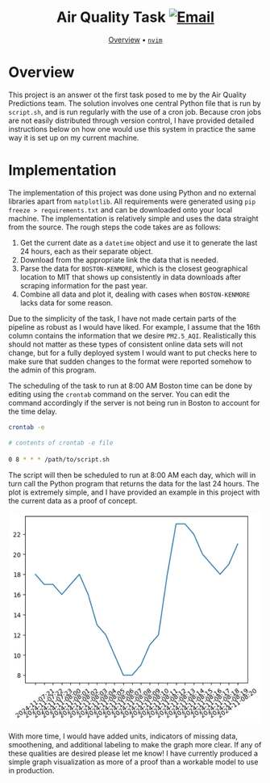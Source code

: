 <div align="center">
  
# Air Quality Task [![Email](https://img.shields.io/badge/EMAIL-mintjjc%40gmail.com-93BFCF?style=flat&logoSize=auto&labelColor=EEE9DA)](mailto:mintjjc@gmail.com)

[Overview](#overview) • [`nvim`](#implementation)

</div>

# Overview

This project is an answer ot the first task posed to me by the Air Quality Predictions team. The solution involves one central Python file that is run by `script.sh`, and is run regularly with the use of a cron job. Because cron jobs are not easily distributed through version control, I have provided detailed instructions below on how one would use this system in practice the same way it is set up on my current machine.

# Implementation

The implementation of this project was done using Python and no external libraries apart from `matplotlib`. All requirements were generated using `pip freeze > requirements.txt` and can be downloaded onto your local machine. The implementation is relatively simple and uses the data straight from the source. The rough steps the code takes are as follows:

1. Get the current date as a `datetime` object and use it to generate the last 24 hours, each as their separate object.
2. Download from the appropriate link the data that is needed.
3. Parse the data for `BOSTON-KENMORE`, which is the closest geographical location to MIT that shows up consistently in data downloads after scraping information for the past year.
4. Combine all data and plot it, dealing with cases when `BOSTON-KENMORE` lacks data for some reason.

Due to the simplicity of the task, I have not made certain parts of the pipeline as robust as I would have liked. For example, I assume that the 16th column contains the information that we desire `PM2.5_AQI`. Realistically this should not matter as these types of consistent online data sets will not change, but for a fully deployed system I would want to put checks here to make sure that sudden changes to the format were reported somehow to the admin of this program.

The scheduling of the task to run at 8:00 AM Boston time can be done by editing using the `crontab` command on the server. You can edit the command accordingly if the server is not being run in Boston to account for the time delay.

```bash
crontab -e
```

```bash
# contents of crontab -e file

0 8 * * * /path/to/script.sh
```

The script will then be scheduled to run at 8:00 AM each day, which will in turn call the Python program that returns the data for the last 24 hours. The plot is extremely simple, and I have provided an example in this project with the current data as a proof of concept.

<div align="center">
  
![image](plot.png)

</div>

With more time, I would have added units, indicators of missing data, smoothening, and additional labeling to make the graph more clear. If any of these qualities are desired please let me know! I have currently produced a simple graph visualization as more of a proof than a workable model to use in production.
